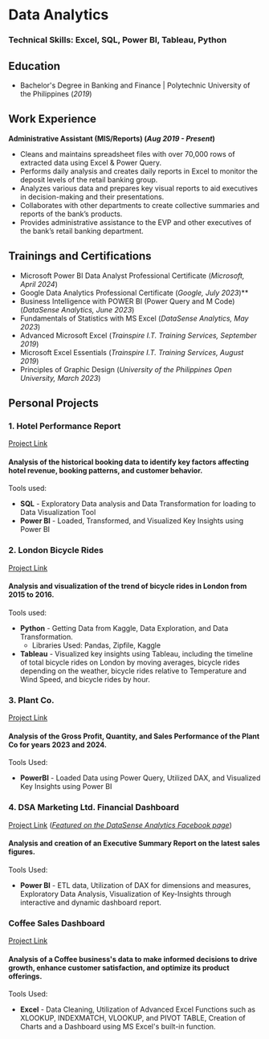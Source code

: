 # Data Analytics

### Technical Skills: Excel, SQL, Power BI, Tableau, Python

## Education
- Bachelor's Degree in Banking and Finance | Polytechnic University of the Philippines (_2019_)

## Work Experience
**Administrative Assistant (MIS/Reports) (_Aug 2019 - Present_)**
- Cleans and maintains spreadsheet files with over 70,000 rows of extracted data using Excel & 
Power Query.
- Performs daily analysis and creates daily reports in Excel to monitor the deposit levels of the retail banking group.
- Analyzes various data and prepares key visual reports to aid executives in decision-making and their 
presentations.
- Collaborates with other departments to create collective summaries and reports of the bank’s products.
- Provides administrative assistance to the EVP and other executives of the bank’s retail banking department.

## Trainings and Certifications
- Microsoft Power BI Data Analyst Professional Certificate (_Microsoft, April 2024_)
- Google Data Analytics Professional Certificate (_Google, July 2023_)**
- Business Intelligence with POWER BI (Power Query and M Code) (_DataSense Analytics, June 2023_)
- Fundamentals of Statistics with MS Excel (_DataSense Analytics, May 2023_)
- Advanced Microsoft Excel (_Trainspire I.T. Training Services, September 2019_)
- Microsoft Excel Essentials (_Trainspire I.T. Training Services, August 2019_)
- Principles of Graphic Design (_University of the Philippines Open University, March 2023_)

## Personal Projects

### 1. Hotel Performance Report
[Project Link](https://github.com/colinryanx/Hotel-Performance-Project/blob/main/README.md)

#### Analysis of the historical booking data to identify key factors affecting hotel revenue, booking patterns, and customer behavior.
Tools used:
- **SQL** - Exploratory Data analysis and Data Transformation for loading to Data Visualization Tool
- **Power BI** - Loaded, Transformed, and Visualized Key Insights using Power BI

### 2. London Bicycle Rides
[Project Link](https://github.com/colinryanx/London-Bicycle-Rides/blob/main/README.md)

#### Analysis and visualization of the trend of bicycle rides in London from 2015 to 2016.
Tools used:
- **Python** - Getting Data from Kaggle, Data Exploration, and Data Transformation.
  - Libraries Used: Pandas, Zipfile, Kaggle
- **Tableau** - Visualized key insights using Tableau, including the timeline of total bicycle rides on London by moving averages, bicycle rides depending on the weather, bicycle rides relative to Temperature and Wind Speed, and bicycle rides by hour.

### 3. Plant Co.
[Project Link](https://github.com/colinryanx/Plant-Co/blob/main/README.md)

#### Analysis of the Gross Profit, Quantity, and Sales Performance of the Plant Co for years 2023 and 2024.
Tools Used:
- **PowerBI** - Loaded Data using Power Query, Utilized DAX, and Visualized Key Insights using Power BI

### 4. DSA Marketing Ltd. Financial Dashboard
[Project Link](https://github.com/colinryanx/Financial-Dashboard-DataSenseAnalytics/blob/main/README.md)
(_[Featured on the DataSense Analytics Facebook page](https://www.facebook.com/photo.php?fbid=237583475707496&set=pb.100083675353136.-2207520000&type=3)_)

#### Analysis and creation of an Executive Summary Report on the latest sales figures.
Tools Used:
- **Power BI** - ETL data, Utilization of DAX for dimensions and measures, Exploratory Data Analysis, Visualization of Key-Insights through interactive and dynamic dashboard report.

### Coffee Sales Dashboard
[Project Link](https://github.com/colinryanx/Coffee-Sales/blob/main/README.md)

#### Analysis of a Coffee business's data to make informed decisions to drive growth, enhance customer satisfaction, and optimize its product offerings.
Tools Used:
- **Excel** - Data Cleaning, Utilization of Advanced Excel Functions such as XLOOKUP, INDEXMATCH, VLOOKUP, and PIVOT TABLE, Creation of Charts and a Dashboard using MS Excel's built-in function.
